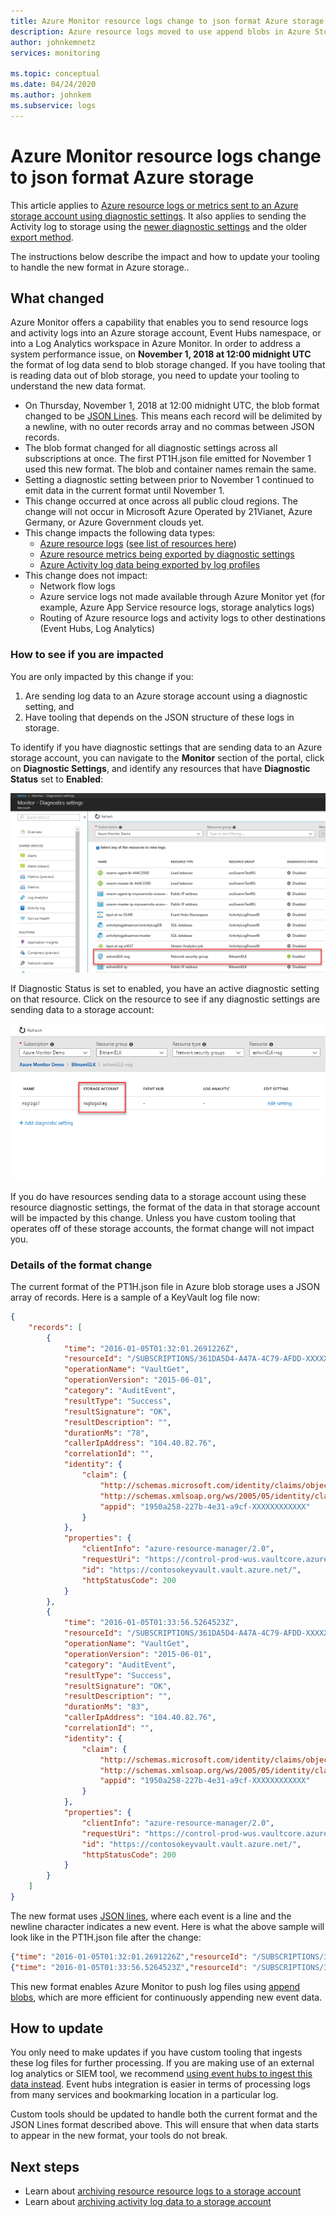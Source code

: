 ```yaml
---
title: Azure Monitor resource logs change to json format Azure storage
description: Azure resource logs moved to use append blobs in Azure Storage on November 1, 2018.
author: johnkemnetz
services: monitoring

ms.topic: conceptual
ms.date: 04/24/2020
ms.author: johnkem
ms.subservice: logs
---
```

# Azure Monitor resource logs change to json format Azure storage

This article applies to [Azure resource logs or metrics sent to an Azure storage account using diagnostic settings](resource-logs-collect-storage.md). It also applies to sending the Activity log to storage using the [newer diagnostic settings](activity-log-collect.md) and the older [export method](activity-log-export.md). 

The instructions below describe the impact and how to update your tooling to handle the new format in Azure storage..


## What changed

Azure Monitor offers a capability that enables you to send resource logs and activity logs into an Azure storage account, Event Hubs namespace, or into a Log Analytics workspace in Azure Monitor. In order to address a system performance issue, on **November 1, 2018 at 12:00 midnight UTC** the format of log data send to blob storage changed. If you have tooling that is reading data out of blob storage, you need to update your tooling to understand the new data format.

* On Thursday, November 1, 2018 at 12:00 midnight UTC, the blob format changed to be [JSON Lines](http://jsonlines.org/). This means each record will be delimited by a newline, with no outer records array and no commas between JSON records.
* The blob format changed for all diagnostic settings across all subscriptions at once. The first PT1H.json file emitted for November 1 used this new format. The blob and container names remain the same.
* Setting a diagnostic setting between prior to November 1 continued to emit data in the current format until November 1.
* This change occurred at once across all public cloud regions. The change will not occur in Microsoft Azure Operated by 21Vianet, Azure Germany, or Azure Government clouds yet.
* This change impacts the following data types:
  * [Azure resource logs](archive-diagnostic-logs.md) ([see list of resources here](diagnostic-logs-schema.md))
  * [Azure resource metrics being exported by diagnostic settings](diagnostic-settings.md)
  * [Azure Activity log data being exported by log profiles](activity-log-collect.md)
* This change does not impact:
  * Network flow logs
  * Azure service logs not made available through Azure Monitor yet (for example, Azure App Service resource logs, storage analytics logs)
  * Routing of Azure resource logs and activity logs to other destinations (Event Hubs, Log Analytics)

### How to see if you are impacted

You are only impacted by this change if you:
1. Are sending log data to an Azure storage account using a diagnostic setting, and
2. Have tooling that depends on the JSON structure of these logs in storage.
 
To identify if you have  diagnostic settings that are sending data to an Azure storage account, you can navigate to the **Monitor** section of the portal, click on **Diagnostic Settings**, and identify any resources that have **Diagnostic Status** set to **Enabled**:

![Azure Monitor Diagnostic Settings blade](media/diagnostic-logs-append-blobs/portal-diag-settings.png)

If Diagnostic Status is set to enabled, you have an active diagnostic setting on that resource. Click on the resource to see if any diagnostic settings are sending data to a storage account:

![Storage account enabled](media/diagnostic-logs-append-blobs/portal-storage-enabled.png)

If you do have resources sending data to a storage account using these resource diagnostic settings, the format of the data in that storage account will be impacted by this change. Unless you have custom tooling that operates off of these storage accounts, the format change will not impact you.

### Details of the format change

The current format of the PT1H.json file in Azure blob storage uses a JSON array of records. Here is a sample of a KeyVault log file now:

```json
{
    "records": [
        {
            "time": "2016-01-05T01:32:01.2691226Z",
            "resourceId": "/SUBSCRIPTIONS/361DA5D4-A47A-4C79-AFDD-XXXXXXXXXXXX/RESOURCEGROUPS/CONTOSOGROUP/PROVIDERS/MICROSOFT.KEYVAULT/VAULTS/CONTOSOKEYVAULT",
            "operationName": "VaultGet",
            "operationVersion": "2015-06-01",
            "category": "AuditEvent",
            "resultType": "Success",
            "resultSignature": "OK",
            "resultDescription": "",
            "durationMs": "78",
            "callerIpAddress": "104.40.82.76",
            "correlationId": "",
            "identity": {
                "claim": {
                    "http://schemas.microsoft.com/identity/claims/objectidentifier": "d9da5048-2737-4770-bd64-XXXXXXXXXXXX",
                    "http://schemas.xmlsoap.org/ws/2005/05/identity/claims/upn": "live.com#username@outlook.com",
                    "appid": "1950a258-227b-4e31-a9cf-XXXXXXXXXXXX"
                }
            },
            "properties": {
                "clientInfo": "azure-resource-manager/2.0",
                "requestUri": "https://control-prod-wus.vaultcore.azure.net/subscriptions/361da5d4-a47a-4c79-afdd-XXXXXXXXXXXX/resourcegroups/contosoresourcegroup/providers/Microsoft.KeyVault/vaults/contosokeyvault?api-version=2015-06-01",
                "id": "https://contosokeyvault.vault.azure.net/",
                "httpStatusCode": 200
            }
        },
        {
            "time": "2016-01-05T01:33:56.5264523Z",
            "resourceId": "/SUBSCRIPTIONS/361DA5D4-A47A-4C79-AFDD-XXXXXXXXXXXX/RESOURCEGROUPS/CONTOSOGROUP/PROVIDERS/MICROSOFT.KEYVAULT/VAULTS/CONTOSOKEYVAULT",
            "operationName": "VaultGet",
            "operationVersion": "2015-06-01",
            "category": "AuditEvent",
            "resultType": "Success",
            "resultSignature": "OK",
            "resultDescription": "",
            "durationMs": "83",
            "callerIpAddress": "104.40.82.76",
            "correlationId": "",
            "identity": {
                "claim": {
                    "http://schemas.microsoft.com/identity/claims/objectidentifier": "d9da5048-2737-4770-bd64-XXXXXXXXXXXX",
                    "http://schemas.xmlsoap.org/ws/2005/05/identity/claims/upn": "live.com#username@outlook.com",
                    "appid": "1950a258-227b-4e31-a9cf-XXXXXXXXXXXX"
                }
            },
            "properties": {
                "clientInfo": "azure-resource-manager/2.0",
                "requestUri": "https://control-prod-wus.vaultcore.azure.net/subscriptions/361da5d4-a47a-4c79-afdd-XXXXXXXXXXXX/resourcegroups/contosoresourcegroup/providers/Microsoft.KeyVault/vaults/contosokeyvault?api-version=2015-06-01",
                "id": "https://contosokeyvault.vault.azure.net/",
                "httpStatusCode": 200
            }
        }
    ]
}
```

The new format uses [JSON lines](http://jsonlines.org/), where each event is a line and the newline character indicates a new event. Here is what the above sample will look like in the PT1H.json file after the change:

```json
{"time": "2016-01-05T01:32:01.2691226Z","resourceId": "/SUBSCRIPTIONS/361DA5D4-A47A-4C79-AFDD-XXXXXXXXXXXX/RESOURCEGROUPS/CONTOSOGROUP/PROVIDERS/MICROSOFT.KEYVAULT/VAULTS/CONTOSOKEYVAULT","operationName": "VaultGet","operationVersion": "2015-06-01","category": "AuditEvent","resultType": "Success","resultSignature": "OK","resultDescription": "","durationMs": "78","callerIpAddress": "104.40.82.76","correlationId": "","identity": {"claim": {"http://schemas.microsoft.com/identity/claims/objectidentifier": "d9da5048-2737-4770-bd64-XXXXXXXXXXXX","http://schemas.xmlsoap.org/ws/2005/05/identity/claims/upn": "live.com#username@outlook.com","appid": "1950a258-227b-4e31-a9cf-XXXXXXXXXXXX"}},"properties": {"clientInfo": "azure-resource-manager/2.0","requestUri": "https://control-prod-wus.vaultcore.azure.net/subscriptions/361da5d4-a47a-4c79-afdd-XXXXXXXXXXXX/resourcegroups/contosoresourcegroup/providers/Microsoft.KeyVault/vaults/contosokeyvault?api-version=2015-06-01","id": "https://contosokeyvault.vault.azure.net/","httpStatusCode": 200}}
{"time": "2016-01-05T01:33:56.5264523Z","resourceId": "/SUBSCRIPTIONS/361DA5D4-A47A-4C79-AFDD-XXXXXXXXXXXX/RESOURCEGROUPS/CONTOSOGROUP/PROVIDERS/MICROSOFT.KEYVAULT/VAULTS/CONTOSOKEYVAULT","operationName": "VaultGet","operationVersion": "2015-06-01","category": "AuditEvent","resultType": "Success","resultSignature": "OK","resultDescription": "","durationMs": "83","callerIpAddress": "104.40.82.76","correlationId": "","identity": {"claim": {"http://schemas.microsoft.com/identity/claims/objectidentifier": "d9da5048-2737-4770-bd64-XXXXXXXXXXXX","http://schemas.xmlsoap.org/ws/2005/05/identity/claims/upn": "live.com#username@outlook.com","appid": "1950a258-227b-4e31-a9cf-XXXXXXXXXXXX"}},"properties": {"clientInfo": "azure-resource-manager/2.0","requestUri": "https://control-prod-wus.vaultcore.azure.net/subscriptions/361da5d4-a47a-4c79-afdd-XXXXXXXXXXXX/resourcegroups/contosoresourcegroup/providers/Microsoft.KeyVault/vaults/contosokeyvault?api-version=2015-06-01","id": "https://contosokeyvault.vault.azure.net/","httpStatusCode": 200}}
```

This new format enables Azure Monitor to push log files using [append blobs](https://docs.microsoft.com/rest/api/storageservices/understanding-block-blobs--append-blobs--and-page-blobs#about-append-blobs), which are more efficient for continuously appending new event data.

## How to update

You only need to make updates if you have custom tooling that ingests these log files for further processing. If you are making use of an external log analytics or SIEM tool, we recommend [using event hubs to ingest this data instead](https://azure.microsoft.com/blog/use-azure-monitor-to-integrate-with-siem-tools/). Event hubs integration is easier in terms of processing logs from many services and bookmarking location in a particular log.

Custom tools should be updated to handle both the current format and the JSON Lines format described above. This will ensure that when data starts to appear in the new format, your tools do not break.

## Next steps

* Learn about [archiving resource resource logs to a storage account](./../../azure-monitor/platform/archive-diagnostic-logs.md)
* Learn about [archiving activity log data to a storage account](./../../azure-monitor/platform/archive-activity-log.md)

